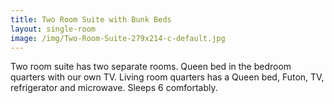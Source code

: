 ```yaml
---
title: Two Room Suite with Bunk Beds
layout: single-room
image: /img/Two-Room-Suite-279x214-c-default.jpg
---
```

Two room suite has two separate rooms. Queen bed in the bedroom quarters with our own TV. Living room quarters has a Queen bed, Futon, TV, refrigerator and microwave. Sleeps 6 comfortably.